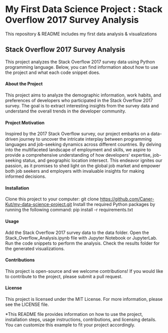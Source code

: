 # My First Data Science Project : Stack Overflow 2017 Survey Analysis
This repository & README includes my first data analysis &amp; visualizations

## Stack Overflow 2017 Survey Analysis
This project analyzes the Stack Overflow 2017 survey data using Python programming language. Below, you can find information about how to use the project and what each code snippet does.

#### About the Project
This project aims to analyze the demographic information, work habits, and preferences of developers who participated in the Stack Overflow 2017 survey. 
The goal is to extract interesting insights from the survey data and understand the overall trends in the developer community.

#### Project Motivation
Inspired by the 2017 Stack Overflow survey, our project embarks on a data-driven journey to uncover the intricate interplay between programming languages and job-seeking dynamics across different countries. By delving into the multifaceted landscape of employment and skills, we aspire to provide a comprehensive understanding of how developers' expertise, job-seeking status, and geographic location intersect. This endeavor ignites our passion, as it promises to shed light on the global job market and empower both job seekers and employers with invaluable insights for making informed decisions.

#### Installation
Clone this project to your computer: git clone https://github.com/Caner-Kut/my-data-science-project.git
Install the required Python packages by running the following command: pip install -r requirements.txt
#### Usage
Add the Stack Overflow 2017 survey data to the data folder.
Open the Stack_Overflow_Analysis.ipynb file with Jupyter Notebook or JupyterLab.
Run the code snippets to perform the analysis.
Check the results folder for the generated visualizations.
#### Contributions
This project is open-source and we welcome contributions! If you would like to contribute to the project, please submit a pull request.

#### License
This project is licensed under the MIT License. For more information, please see the LICENSE file.

*This README file provides information on how to use the project, installation steps, usage instructions, contributions, and licensing details. You can customize this example to fit your project accordingly.

